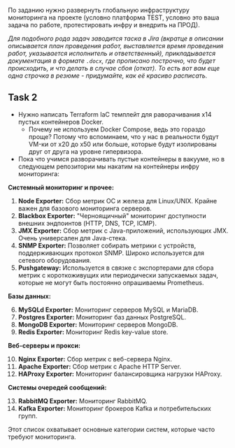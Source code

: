 

По заданию нужно развернуть глобальную инфраструктуру мониторинга на проекте (условно платформа TEST, условно это ваша задача по работе, протестировать инфру и внедрить на ПРОД).

_Для подобного рода задач заводится таска в Jira (вкратце в описании описывается план проведения работ, выставляется время проведения работ, указывается исполнитель и ответственный), прикладывается документация в формате `.docx`, где прописано построчно, что будет происходить, и что делать в случае сбоя (откат). То есть вот вам еще одна строчка в резюме - придумайте, как её красиво расписать._

## **Task 2**

- Нужно написать Terraform IaC темплейт для раворачивания x14 пустых контейнеров Docker.
  - Почему не используем Docker Compose, ведь это гораздо проще? Потому что вспоминаем, что у нас в реальности будут VM-ки от x20 до x50 или больше, которые будут изолированы друг от друга на уровне гипервизора.
- Пока что учимся разворачивать пустые контейнеры в вакууме, но в следующем репозитории мы накатим на контейнеры инфру мониторинга:

**Системный мониторинг и прочее:**

1. **Node Exporter:** Сбор метрик ОС и железа для Linux/UNIX. Крайне важен для базового мониторинга серверов.
2. **Blackbox Exporter:** "Черноящичный" мониторинг доступности внешних эндпоинтов (HTTP, DNS, TCP, ICMP).
3. **JMX Exporter:** Сбор метрик с Java-приложений, использующих JMX. Очень универсален для Java-стека.
4. **SNMP Exporter:** Позволяет собирать метрики с устройств, поддерживающих протокол SNMP. Широко используется для сетевого оборудования.
5. **Pushgateway:** Используется в связке с экспортерами для сбора метрик с короткоживущих или периодически запускаемых задач, которые не могут быть постоянно опрашиваемы Prometheus.

**Базы данных:**

6.  **MySQLd Exporter:** Мониторинг серверов MySQL и MariaDB.
7.  **Postgres Exporter:** Мониторинг баз данных PostgreSQL.
8.  **MongoDB Exporter:** Мониторинг серверов MongoDB.
9.  **Redis Exporter:** Мониторинг Redis key-value store.

**Веб-серверы и прокси:**

10. **Nginx Exporter:** Сбор метрик с веб-сервера Nginx.
11. **Apache Exporter:** Сбор метрик с Apache HTTP Server.
12. **HAProxy Exporter:** Мониторинг балансировщика нагрузки HAProxy.

**Системы очередей сообщений:**

13. **RabbitMQ Exporter:** Мониторинг RabbitMQ.
14. **Kafka Exporter:** Мониторинг брокеров Kafka и потребительских групп.

Этот список охватывает основные категории систем, которые часто требуют мониторинга.
